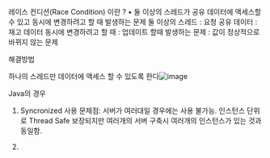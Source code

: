 
레이스 컨디션(Race Condition) 이란 ?
• 둘 이상의 스레드가 공유 데이터에 액세스할 수 있고 동시에 변경하려고 할 때 발생하는 문제
둘 이상의 스레드 : 요청
공유 데이터 : 재고 데이터
동시에 변경하려고 할 때 : 업데이트 할때
발생하는 문제 : 값이 정상적으로 바뀌지 않는 문제

해결방법

하나의 스레드만 데이터에 액세스 할 수 있도록 한다![image](https://user-images.githubusercontent.com/31177070/192471057-085c8afb-0bc1-4404-b0af-6cd1016534b8.png)

Java의 경우

1. Syncronized 사용
  문제점: 서버가 여러대일 경우에는 사용 불가능. 인스턴스 단위로 Thread Safe 보장되지만 여러개의 서버 구축시 여러개의 인스턴스가 있는 것과 동일함.

2.

